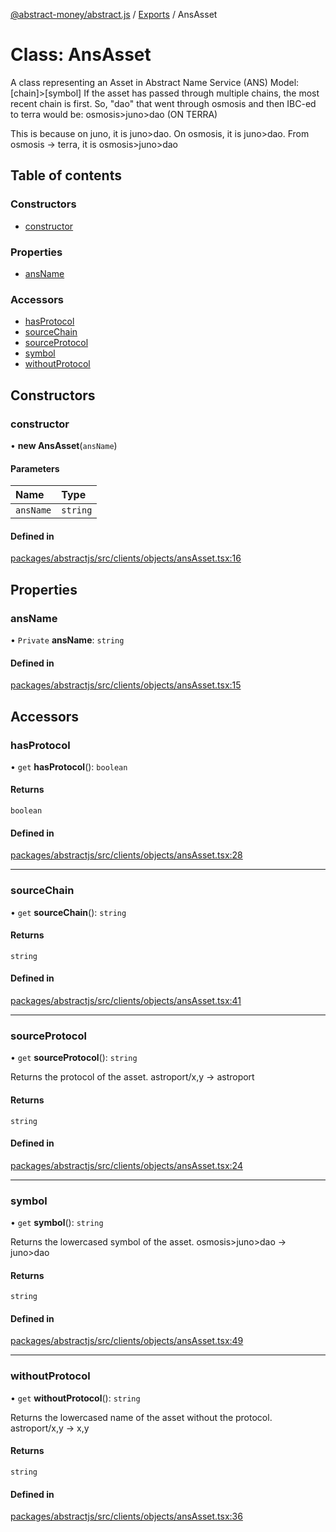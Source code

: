 [@abstract-money/abstract.js](../README.md) / [Exports](../modules.md) / AnsAsset

# Class: AnsAsset

A class representing an Asset in Abstract Name Service (ANS)
Model: [chain]>[symbol]
If the asset has passed through multiple chains, the most recent chain is first.
So, "dao" that went through osmosis and then IBC-ed to terra would be:
osmosis>juno>dao (ON TERRA)

This is because on juno, it is juno>dao. On osmosis, it is juno>dao.
From osmosis -> terra, it is osmosis>juno>dao

## Table of contents

### Constructors

- [constructor](AnsAsset.md#constructor)

### Properties

- [ansName](AnsAsset.md#ansname)

### Accessors

- [hasProtocol](AnsAsset.md#hasprotocol)
- [sourceChain](AnsAsset.md#sourcechain)
- [sourceProtocol](AnsAsset.md#sourceprotocol)
- [symbol](AnsAsset.md#symbol)
- [withoutProtocol](AnsAsset.md#withoutprotocol)

## Constructors

### constructor

• **new AnsAsset**(`ansName`)

#### Parameters

| Name | Type |
| :------ | :------ |
| `ansName` | `string` |

#### Defined in

[packages/abstractjs/src/clients/objects/ansAsset.tsx:16](https://github.com/Abstract-OS/abstract.js/blob/c46b309/packages/abstractjs/src/clients/objects/ansAsset.tsx#L16)

## Properties

### ansName

• `Private` **ansName**: `string`

#### Defined in

[packages/abstractjs/src/clients/objects/ansAsset.tsx:15](https://github.com/Abstract-OS/abstract.js/blob/c46b309/packages/abstractjs/src/clients/objects/ansAsset.tsx#L15)

## Accessors

### hasProtocol

• `get` **hasProtocol**(): `boolean`

#### Returns

`boolean`

#### Defined in

[packages/abstractjs/src/clients/objects/ansAsset.tsx:28](https://github.com/Abstract-OS/abstract.js/blob/c46b309/packages/abstractjs/src/clients/objects/ansAsset.tsx#L28)

___

### sourceChain

• `get` **sourceChain**(): `string`

#### Returns

`string`

#### Defined in

[packages/abstractjs/src/clients/objects/ansAsset.tsx:41](https://github.com/Abstract-OS/abstract.js/blob/c46b309/packages/abstractjs/src/clients/objects/ansAsset.tsx#L41)

___

### sourceProtocol

• `get` **sourceProtocol**(): `string`

Returns the protocol of the asset.
astroport/x,y -> astroport

#### Returns

`string`

#### Defined in

[packages/abstractjs/src/clients/objects/ansAsset.tsx:24](https://github.com/Abstract-OS/abstract.js/blob/c46b309/packages/abstractjs/src/clients/objects/ansAsset.tsx#L24)

___

### symbol

• `get` **symbol**(): `string`

Returns the lowercased symbol of the asset.
osmosis>juno>dao -> juno>dao

#### Returns

`string`

#### Defined in

[packages/abstractjs/src/clients/objects/ansAsset.tsx:49](https://github.com/Abstract-OS/abstract.js/blob/c46b309/packages/abstractjs/src/clients/objects/ansAsset.tsx#L49)

___

### withoutProtocol

• `get` **withoutProtocol**(): `string`

Returns the lowercased name of the asset without the protocol.
astroport/x,y -> x,y

#### Returns

`string`

#### Defined in

[packages/abstractjs/src/clients/objects/ansAsset.tsx:36](https://github.com/Abstract-OS/abstract.js/blob/c46b309/packages/abstractjs/src/clients/objects/ansAsset.tsx#L36)
